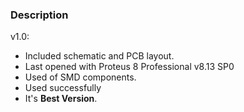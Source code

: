 ### Description

v1.0:
- Included schematic and PCB layout.
- Last opened with Proteus 8 Professional v8.13 SP0
- Used of SMD components.
- Used successfully
- It's **Best Version**.